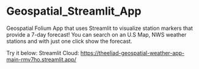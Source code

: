 # Geospatial_Streamlit_App

Geospatial Folium App that uses Streamlit to visualize station markers that provide a 7-day forecast!
You can search on an U.S Map, NWS weather stations and with just one click show the forecast.

Try it below:
Streamlit Cloud: https://theeliad-geospatial-weather-app-main-rmv7ho.streamlit.app/
